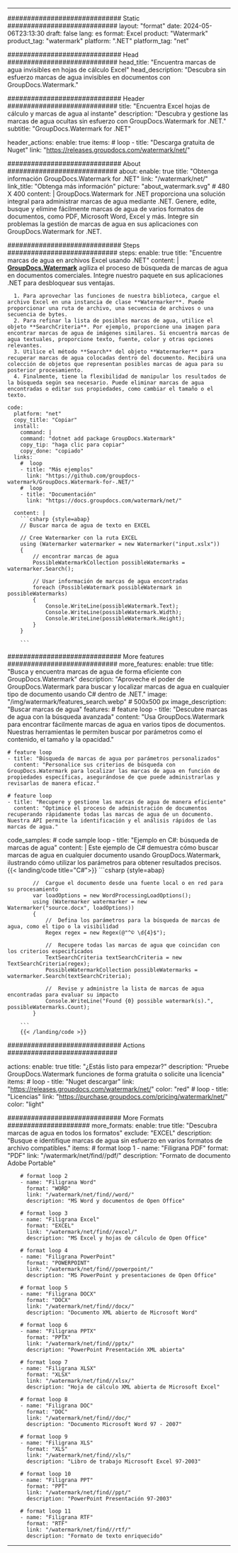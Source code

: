
---
############################# Static ############################
layout: "format"
date:  2024-05-06T23:13:30
draft: false
lang: es
format: Excel
product: "Watermark"
product_tag: "watermark"
platform: ".NET"
platform_tag: "net"

############################# Head ############################
head_title: "Encuentra marcas de agua invisibles en hojas de cálculo Excel"
head_description: "Descubra sin esfuerzo marcas de agua invisibles en documentos con GroupDocs.Watermark."

############################# Header ############################
title: "Encuentra Excel hojas de cálculo y marcas de agua al instante" 
description: "Descubra y gestione las marcas de agua ocultas sin esfuerzo con GroupDocs.Watermark for .NET."
subtitle: "GroupDocs.Watermark for .NET" 

header_actions:
  enable: true
  items:
    #  loop
    - title: "Descarga gratuita de Nuget"
      link: "https://releases.groupdocs.com/watermark/net/"
      
############################# About ############################
about:
    enable: true
    title: "Obtenga información GroupDocs.Watermark for .NET"
    link: "/watermark/net/"
    link_title: "Obtenga más información"
    picture: "about_watermark.svg" # 480 X 400
    content: |
       GroupDocs.Watermark for .NET proporciona una solución integral para administrar marcas de agua mediante .NET. Genere, edite, busque y elimine fácilmente marcas de agua de varios formatos de documentos, como PDF, Microsoft Word, Excel y más. Integre sin problemas la gestión de marcas de agua en sus aplicaciones con GroupDocs.Watermark for .NET.

############################# Steps ############################
steps:
    enable: true
    title: "Encuentre marcas de agua en archivos Excel usando .NET"
    content: |
      **[GroupDocs.Watermark](https://products.groupdocs.com/watermark/net/)** agiliza el proceso de búsqueda de marcas de agua en documentos comerciales. Integre nuestro paquete en sus aplicaciones .NET para desbloquear sus ventajas.
      
      1. Para aprovechar las funciones de nuestra biblioteca, cargue el archivo Excel en una instancia de clase **Watermarker**. Puede proporcionar una ruta de archivo, una secuencia de archivos o una secuencia de bytes.
      2. Para refinar la lista de posibles marcas de agua, utilice el objeto **SearchCriteria**. Por ejemplo, proporcione una imagen para encontrar marcas de agua de imágenes similares. Si encuentra marcas de agua textuales, proporcione texto, fuente, color y otras opciones relevantes.
      3. Utilice el método **Search** del objeto **Watermarker** para recuperar marcas de agua colocadas dentro del documento. Recibirá una colección de objetos que representan posibles marcas de agua para su posterior procesamiento.
      4. Finalmente, tiene la flexibilidad de manipular los resultados de la búsqueda según sea necesario. Puede eliminar marcas de agua encontradas o editar sus propiedades, como cambiar el tamaño o el texto.
   
    code:
      platform: "net"
      copy_title: "Copiar"
      install:
        command: |
        command: "dotnet add package GroupDocs.Watermark"
        copy_tip: "haga clic para copiar"
        copy_done: "copiado"
      links:
        #  loop
        - title: "Más ejemplos"
          link: "https://github.com/groupdocs-watermark/GroupDocs.Watermark-for-.NET/"
        #  loop
        - title: "Documentación"
          link: "https://docs.groupdocs.com/watermark/net/"
          
      content: |
        ```csharp {style=abap}
        // Buscar marca de agua de texto en EXCEL

        // Cree Watermarker con la ruta EXCEL
        using (Watermarker watermarker = new Watermarker("input.xslx"))
        {
            // encontrar marcas de agua
            PossibleWatermarkCollection possibleWatermarks = watermarker.Search();

            // Usar información de marcas de agua encontradas
            foreach (PossibleWatermark possibleWatermark in possibleWatermarks)
            {
                Console.WriteLine(possibleWatermark.Text);
                Console.WriteLine(possibleWatermark.Width);
                Console.WriteLine(possibleWatermark.Height);
            }
        }
        
        ```            

############################# More features ############################
more_features:
  enable: true
  title: "Busca y encuentra marcas de agua de forma eficiente con GroupDocs.Watermark"
  description: "Aproveche el poder de GroupDocs.Watermark para buscar y localizar marcas de agua en cualquier tipo de documento usando C# dentro de .NET."
  image: "/img/watermark/features_search.webp" # 500x500 px
  image_description: "Buscar marcas de agua"
  features:
    # feature loop
    - title: "Descubre marcas de agua con la búsqueda avanzada"
      content: "Usa GroupDocs.Watermark para encontrar fácilmente marcas de agua en varios tipos de documentos. Nuestras herramientas le permiten buscar por parámetros como el contenido, el tamaño y la opacidad."

    # feature loop
    - title: "Búsqueda de marcas de agua por parámetros personalizados"
      content: "Personalice sus criterios de búsqueda con GroupDocs.Watermark para localizar las marcas de agua en función de propiedades específicas, asegurándose de que puede administrarlas y revisarlas de manera eficaz."

    # feature loop
    - title: "Recupere y gestione las marcas de agua de manera eficiente"
      content: "Optimice el proceso de administración de documentos recuperando rápidamente todas las marcas de agua de un documento. Nuestra API permite la identificación y el análisis rápidos de las marcas de agua."
      
  code_samples:
    # code sample loop
    - title: "Ejemplo en C#: búsqueda de marcas de agua"
      content: |
        Este ejemplo de C# demuestra cómo buscar marcas de agua en cualquier documento usando GroupDocs.Watermark, ilustrando cómo utilizar los parámetros para obtener resultados precisos.
        {{< landing/code title="C#">}}
        ```csharp {style=abap}
        
            //  Cargue el documento desde una fuente local o en red para su procesamiento
            var loadOptions = new WordProcessingLoadOptions();
            using (Watermarker watermarker = new Watermarker("source.docx", loadOptions))
            {
                //  Defina los parámetros para la búsqueda de marcas de agua, como el tipo o la visibilidad
                Regex regex = new Regex(@"^© \d{4}$");

                //  Recupere todas las marcas de agua que coincidan con los criterios especificados
                TextSearchCriteria textSearchCriteria = new TextSearchCriteria(regex);
                PossibleWatermarkCollection possibleWatermarks = watermarker.Search(textSearchCriteria);

                //  Revise y administre la lista de marcas de agua encontradas para evaluar su impacto
                Console.WriteLine("Found {0} possible watermark(s).", possibleWatermarks.Count);
            }

        ```
        {{< /landing/code >}}


############################# Actions ############################

actions:
  enable: true
  title: "¿Estás listo para empezar?"
  description: "Pruebe GroupDocs.Watermark funciones de forma gratuita o solicite una licencia"
  items:
    #  loop
    - title: "Nuget descargar"
      link: "https://releases.groupdocs.com/watermark/net/"
      color: "red"
        #  loop
    - title: "Licencias"
      link: "https://purchase.groupdocs.com/pricing/watermark/net/"
      color: "light"


############################# More Formats #####################
more_formats:
    enable: true
    title: "Descubra marcas de agua en todos los formatos"
    exclude: "EXCEL"
    description: "Busque e identifique marcas de agua sin esfuerzo en varios formatos de archivo compatibles."
    items: 
        # format loop 1
        - name: "Filigrana PDF"
          format: "PDF"
          link: "/watermark/net/find//pdf/"
          description: "Formato de documento Adobe Portable"

        # format loop 2
        - name: "Filigrana Word"
          format: "WORD"
          link: "/watermark/net/find//word/"
          description: "MS Word y documentos de Open Office"
          
        # format loop 3
        - name: "Filigrana Excel"
          format: "EXCEL"
          link: "/watermark/net/find//excel/"
          description: "MS Excel y hojas de cálculo de Open Office"

        # format loop 4
        - name: "Filigrana PowerPoint"
          format: "POWERPOINT"
          link: "/watermark/net/find//powerpoint/"
          description: "MS PowerPoint y presentaciones de Open Office"

        # format loop 5
        - name: "Filigrana DOCX"
          format: "DOCX"
          link: "/watermark/net/find//docx/"
          description: "Documento XML abierto de Microsoft Word"
          
        # format loop 6
        - name: "Filigrana PPTX"
          format: "PPTX"
          link: "/watermark/net/find//pptx/"
          description: "PowerPoint Presentación XML abierta"
          
        # format loop 7
        - name: "Filigrana XLSX"
          format: "XLSX"
          link: "/watermark/net/find//xlsx/"
          description: "Hoja de cálculo XML abierta de Microsoft Excel"

        # format loop 8
        - name: "Filigrana DOC"
          format: "DOC"
          link: "/watermark/net/find//doc/"
          description: "Documento Microsoft Word 97 - 2007"

        # format loop 9
        - name: "Filigrana XLS"
          format: "XLS"
          link: "/watermark/net/find//xls/"
          description: "Libro de trabajo Microsoft Excel 97-2003"

        # format loop 10
        - name: "Filigrana PPT"
          format: "PPT"
          link: "/watermark/net/find//ppt/"
          description: "PowerPoint Presentación 97-2003"

        # format loop 11
        - name: "Filigrana RTF"
          format: "RTF"
          link: "/watermark/net/find//rtf/"
          description: "Formato de texto enriquecido"

---